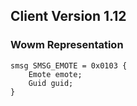 ## Client Version 1.12

### Wowm Representation
```rust,ignore
smsg SMSG_EMOTE = 0x0103 {
    Emote emote;    
    Guid guid;    
}

```

